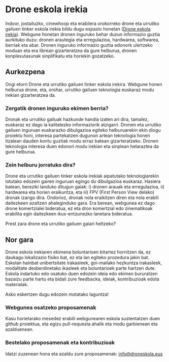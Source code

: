 # Drone eskola irekia

Indoor, jostailuzko, cinewhoop eta erabilera orokorreko drone eta urrutiko gailuen tinker eskola irekia bildu dugu espazio honetan ([Drone eskola irekia](https://www.droneskola.eus)). Webgune honetan dronen inguruko behar duzun informazio guztia aurkituko duzu: dronen arautegia eta erregulazioa, hardwarea, softwarea, berriak eta abar. Dronen inguruko informazio guztia edonork ulertzeko moduan eta era librean gizarteratzea da gure helburua, dronen konplexutasunak sinplifikatu eta horiekin gozatzeko.

## Aurkezpena

Ongi etorri Drone eta urrutiko gailuen tinker eskola irekira. Webgune honen helburua drone, eta, orohar, urrutiko gailuen teknologia euskaraz modu irekian gizarteratzea da.

### Zergatik dronen inguruko ekimen berria?

Dronak eta urrutiko gailuak hazkunde handia izaten ari dira, tamalez, euskaraz ez dago ia kalitatezko informaziorik atzigarri. Dronen eta urrutiko gailuen inguruan euskarazko dibulgazioa egiteko helburuarekin ekin diogu proiektu honi, interesa partekatzen dugunon artean teknologia honen itzalean dauden kontu guztiak modu erraz batean gizarteratzeko. Dronen teknologia interesa duen edonori modu irekian eta sinplean helaraztea da gure helburua.

### Zein helburu jorratuko dira?

Drone eta urrutiko gailuen tinker eskola irekiak aipatutako teknologiarekin lotutako edozein gairen inguruan egingo du dibulgazioa euskaraz. Hasiera batean, bereziki landuko ditugun gaiak: i) dronen arauak eta erregulazioa, ii) hardwarea eta horien eraikuntza, eta iii) FPV (First Person View delako) dronak izango dira. Ondorioz, dronak nola eraikitzen diren eta nola erabili daitezkeen azaltzen ahaleginduko gara. Era berean, webgunea ez dago drone komertzialei bideratua, ez eta dron komertzial edo zinematikoak erabilita egin daitezkeen ikus-entzunezko lanetara bideratua.

Prest zara drone eta urrutiko gailuen gaiari heltzeko?

## Nor gara

Drone eskola irekiaren ekimena boluntarioen bitartez hornitzen da, ez daukagu lokalizazio fisiko bat, ez eta lan egiteko prozedura jakin bat. Eskolan hainbat unibertsitate irakasleek, goi-mailako hezkuntza irakasleek, modalitate desberdinetako ikasleek eta boluntarioek parte hartzen dute. Eskola indartuko edo osatuko duen edozein ideia edo ekimen bururatzen bazaizu parte hartu eta bidali zure feedbacka, ideiak, kontribuzioak edota materialak.

Asko eskertzen dugu edozein motatako laguntza!

### Webgunea osatzeko proposamenak

Kasu horietarako mesedez erabili webgunearen eskola sustentatzen duen github proiektua, eta egizu pull-requesta ahalik eta modu garbienean eta azalduenean.

### Bestelako proposamenak eta kontribuzioak

Idatzi zuzenean hona eta azaldu zure proposamenak: info@droneskola.eus
